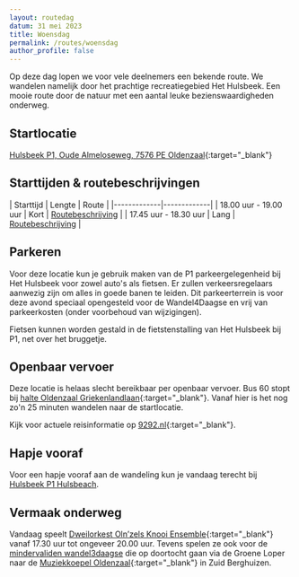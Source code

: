 ```yaml
---
layout: routedag
datum: 31 mei 2023
title: Woensdag
permalink: /routes/woensdag
author_profile: false
---
```


Op deze dag lopen we voor vele deelnemers een bekende route. We wandelen namelijk door het prachtige recreatiegebied Het Hulsbeek. Een mooie route door de natuur met een aantal leuke bezienswaardigheden onderweg.

## Startlocatie

[Hulsbeek P1, Oude Almeloseweg, 7576 PE Oldenzaal](https://goo.gl/maps/uGMfzSToiXfAvQCBA){:target="_blank"}  

## Starttijden & routebeschrijvingen

| Starttijd | Lengte | Route |
|-------------|-------------|
| 18.00 uur - 19.00 uur | Kort | [Routebeschrijving](/routes/kort/woensdag) |
| 17.45 uur - 18.30 uur | Lang | [Routebeschrijving](/routes/lang/woensdag) |

## Parkeren

Voor deze locatie kun je gebruik maken van de P1 parkeergelegenheid bij Het Hulsbeek voor zowel auto's als fietsen. Er zullen verkeersregelaars aanwezig zijn om alles in goede banen te leiden. Dit parkeerterrein is voor deze avond speciaal opengesteld voor de Wandel4Daagse en vrij van parkeerkosten (onder voorbehoud van wijzigingen).

Fietsen kunnen worden gestald in de fietstenstalling van Het Hulsbeek bij P1, net over het bruggetje.  

## Openbaar vervoer

Deze locatie is helaas slecht bereikbaar per openbaar vervoer. Bus 60 stopt bij [halte Oldenzaal Griekenlandlaan](https://9292.nl/oldenzaal/bushalte-griekenlandlaan){:target="_blank"}. Vanaf hier is het nog zo'n 25 minuten wandelen naar de startlocatie.

Kijk voor actuele reisinformatie op [9292.nl](https://9292.nl/){:target="_blank"}.  

## Hapje vooraf

Voor een hapje vooraf aan de wandeling kun je vandaag terecht bij [Hulsbeek P1 Hulsbeach](/maaltijd#hulsbeek-p-1-hulsbeach).  

## Vermaak onderweg

Vandaag speelt [Dweilorkest Oln’zels Knooi Ensemble](https://www.dweilorkestoke.nl/nl/){:target="_blank"} vanaf 17.30 uur tot ongeveer 20.00 uur. Tevens spelen ze ook voor de [mindervaliden wandel3daagse](/routes/mindervaliden) die op doortocht gaan via de Groene Loper naar de [Muziekkoepel Oldenzaal](https://muziekkoepeloldenzaal.nl/){:target="_blank"} in Zuid Berghuizen.  